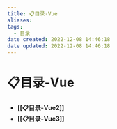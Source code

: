 ```yaml
---
title: 📋目录-Vue
aliases:
tags:
  - 目录
date created: 2022-12-08 14:46:18
date updated: 2022-12-08 14:46:18
---
```


# 📋目录-Vue

- **[[📋目录-Vue2]]**
- **[[📋目录-Vue3]]**
